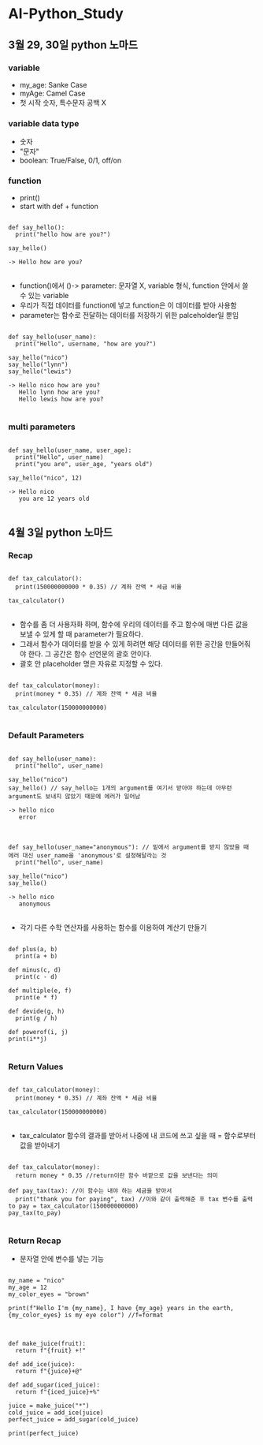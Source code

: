 # AI-Python_Study
<h2>3월 29, 30일 python 노마드</h2>

<h3>variable</h3>

* my_age: Sanke Case 
* myAge: Camel Case 
* 첫 시작 숫자, 특수문자 공백 X

<h3>variable data type </h3>

* 숫자
* "문자"
* boolean: True/False, 0/1, off/on

<h3>function</h3>

* print()
* start with def + function

<pre>
<code>
def say_hello():
  print("hello how are you?")

say_hello()

-> Hello how are you?
</code>
</pre>

* function()에서 ()-> parameter: 문자열 X, variable 형식, function 안에서 쓸 수 있는 variable
* 우리가 직접 데이터를 function에 넣고 function은 이 데이터를 받아 사용함
* parameter는 함수로 전달하는 데이터를 저장하기 위한 palceholder일 뿐임

<pre>
<code>
def say_hello(user_name):
  print("Hello", username, "how are you?")

say_hello("nico")
say_hello("lynn")
say_hello("lewis")

-> Hello nico how are you?
   Hello lynn how are you?
   Hello lewis how are you?
</code>
</pre>

<h3>multi parameters</h3>

<pre>
<code>
def say_hello(user_name, user_age):
  print("Hello", user_name)
  print("you are", user_age, "years old")

say_hello("nico", 12)

-> Hello nico
   you are 12 years old 
</code>
</pre> 

<h2>4월 3일 python 노마드</h2>
<h3>Recap</h3>

<pre>
<code>
def tax_calculator():
  print(150000000000 * 0.35) // 계좌 잔액 * 세금 비율 

tax_calculator()
</code>
</pre>

* 함수를 좀 더 사용자화 하며, 함수에 우리의 데이터를 주고 함수에 매번 다른 값을 보낼 수 있게 할 때 parameter가 필요하다.
* 그래서 함수가 데이터를 받을 수 있게 하려면 해당 데이터를 위한 공간을 만들어줘야 한다. 그 공간은 함수 선언문의 괄호 안이다.
* 괄호 안 placeholder 명은 자유로 지정할 수 있다.

<pre>
<code>
def tax_calculator(money):
  print(money * 0.35) // 계좌 잔액 * 세금 비율 

tax_calculator(150000000000)
</code>
</pre>

<h3>Default Parameters</h3>

<pre>
<code>
def say_hello(user_name):
  print("hello", user_name)

say_hello("nico")
say_hello() // say_hello는 1개의 argument를 여기서 받아야 하는데 아무런 argument도 보내지 않았기 때문에 에러가 일어남

-> hello nico
   error
</code>
</pre>

<pre>
<code>
def say_hello(user_name="anonymous"): // 밑에서 argument를 받지 않았을 때 에러 대신 user_name을 'anonymous'로 설정해달라는 것
  print("hello", user_name)

say_hello("nico")
say_hello() 

-> hello nico
   anonymous
</code>
</pre>

* 각기 다른 수학 연산자를 사용하는 함수를 이용하여 계산기 만들기
<pre>
<code>
def plus(a, b)
  print(a + b)

def minus(c, d)
  print(c - d)

def multiple(e, f)
  print(e * f)

def devide(g, h)
  print(g / h)

def powerof(i, j)
print(i**j)
</code>
</pre>

<h3>Return Values</h3>

<pre>
<code>
def tax_calculator(money):
  print(money * 0.35) // 계좌 잔액 * 세금 비율 

tax_calculator(150000000000) 
</code>
</pre>

* tax_calculator 함수의 결과를 받아서 나중에 내 코드에 쓰고 싶을 때
  = 함수로부터 값을 받아내기

<pre>
<code>
def tax_calculator(money):
  return money * 0.35 //return이란 함수 바깥으로 값을 보낸다는 의미

def pay_tax(tax): //이 함수는 내야 하는 세금을 받아서 
  print("thank you for paying", tax) //이와 같이 출력해준 후 tax 변수를 출력
to pay = tax_calculator(150000000000) 
pay_tax(to_pay)
</code>
</pre>

<h3>Return Recap</h3>

* 문자열 안에 변수를 넣는 기능
<pre>
<code>
my_name = "nico"
my_age = 12
my_color_eyes = "brown"

print(f"Hello I'm {my_name}, I have {my_age} years in the earth, {my_color_eyes} is my eye color") //f=format
</code>
</pre>
<pre>
<code>
def make_juice(fruit):
  return f"{fruit} +!"

def add_ice(juice):
  return f"{juice}+@"

def add_sugar(iced_juice):
  return f"{iced_juice}+%"

juice = make_juice("*")
cold_juice = add_ice(juice)
perfect_juice = add_sugar(cold_juice)

print(perfect_juice)
</code>
</pre>